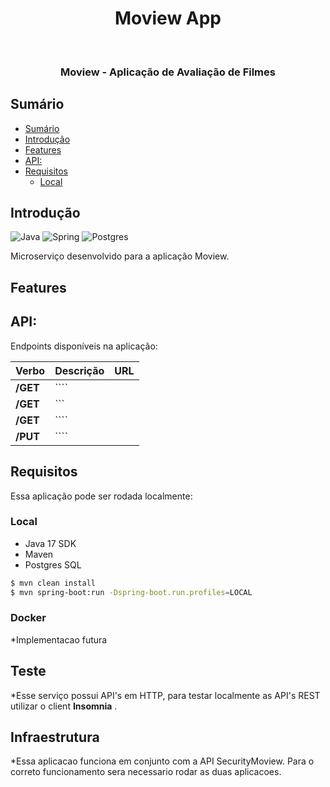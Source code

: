 
<h1 align="center"> Moview App </h1> <br>

<h3 align="center">
 Moview - Aplicação de Avaliação de Filmes
</h3>


## Sumário

- [Sumário](#sumário)
- [Introdução](#introdução)
- [Features](#features)
- [API:](#api)
- [Requisitos](#requisitos)
    - [Local](#local)

## Introdução

![Java](https://img.shields.io/badge/-java-E34A86?style=flat&logo=java)
![Spring](https://img.shields.io/badge/spring-%236DB33F.svg?style=flat&logo=spring&logoColor=white)
![Postgres](https://img.shields.io/badge/postgres-sql)

Microserviço desenvolvido para a aplicação Moview. 

## Features


## API:

Endpoints disponíveis na aplicação:

| **Verbo** | **Descrição** | **URL**                                                                    | 
| ----------|---------------------------------------------------------------------------------------------|------------------|
| **/GET**  | ````                                              |
| **/GET**  | ``` |        | 
| **/GET**  | ````                                  | | 
| **/PUT**  | ````                                            |     |

## Requisitos
Essa aplicação pode ser rodada localmente:
### Local
* Java 17 SDK
* Maven
* Postgres SQL

```bash
$ mvn clean install
$ mvn spring-boot:run -Dspring-boot.run.profiles=LOCAL
```

### Docker
*Implementacao futura

## Teste
*Esse serviço possui API's em HTTP, para testar localmente as API's REST utilizar o client **Insomnia** .

## Infraestrutura
*Essa aplicacao funciona em conjunto com a API SecurityMoview. Para o correto funcionamento sera necessario rodar as duas aplicacoes.